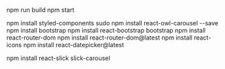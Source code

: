 
npm run build
npm start


npm install styled-components 
sudo npm install react-owl-carousel --save 
npm install bootstrap 
npm install react-bootstrap bootstrap
npm install react-router-dom
npm install react-router-dom@latest
npm install react-icons
npm install react-datepicker@latest

npm install react-slick slick-carousel